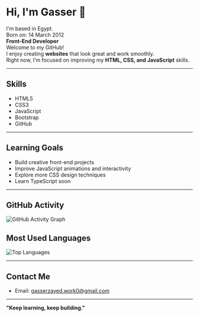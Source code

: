 # Hi, I'm Gasser 👋
I'm based in Egypt.  
Born on: 14 March 2012  
**Front-End Developer**<br>
Welcome to my GitHub!  
I enjoy creating **websites** that look great and work smoothly.  
Right now, I’m focused on improving my **HTML, CSS, and JavaScript** skills.

---

## Skills
- HTML5
- CSS3
- JavaScript
- Bootstrap
- GitHub

---

## Learning Goals
- Build creative front-end projects
- Improve JavaScript animations and interactivity
- Explore more CSS design techniques
- Learn TypeScript soon

---

##  GitHub Activity

![GitHub Activity Graph](https://github-readme-activity-graph.vercel.app/graph?username=gasserdev&theme=tokyo-night)
## Most Used Languages

![Top Languages](https://github-readme-stats.vercel.app/api/top-langs/?username=gasserdev&layout=compact&theme=tokyonight)


---

## Contact Me
- Email: gasserzayed.work0@gmail.com

---

**"Keep learning, keep building."**

